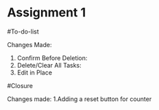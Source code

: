 # Assignment 1

#To-do-list

Changes Made:
1. Confirm Before Deletion:
2. Delete/Clear All Tasks:
3. Edit in Place


#Closure

Changes made:
1.Adding a reset button for counter
